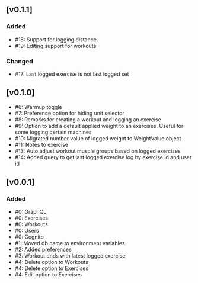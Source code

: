 ## [v0.1.1]

### Added

- #18: Support for logging distance
- #19: Editing support for workouts

### Changed

- #17: Last logged exercise is not last logged set

## [v0.1.0]

- #6: Warmup toggle
- #7: Preference option for hiding unit selector
- #8: Remarks for creating a workout and logging an exercise
- #9: Option to add a default applied weight to an exercises. Useful for some logging certain machines
- #10: Migrated number value of logged weight to WeightValue object
- #11: Notes to exercise
- #13: Auto adjust workout muscle groups based on logged exercises
- #14: Added query to get last logged exercise log by exercise id and user id

## [v0.0.1]

### Added

- #0: GraphQL
- #0: Exercises
- #0: Workouts
- #0: Users
- #0: Cognito
- #1: Moved db name to environment variables
- #2: Added preferences
- #3: Workout ends with latest logged exercise
- #4: Delete option to Workouts
- #4: Delete option to Exercises
- #4: Edit option to Exercises
